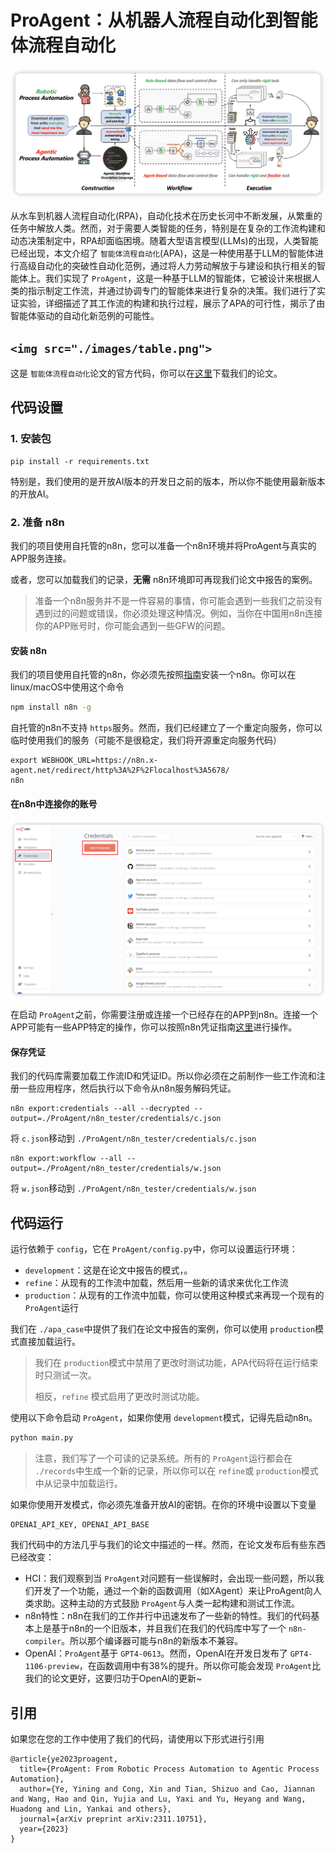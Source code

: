 # ProAgent：从机器人流程自动化到智能体流程自动化

![intro](./images/intro.png)

从水车到机器人流程自动化(RPA)，自动化技术在历史长河中不断发展，从繁重的任务中解放人类。然而，对于需要人类智能的任务，特别是在复杂的工作流构建和动态决策制定中，RPA却面临困境。随着大型语言模型(LLMs)的出现，人类智能已经出现，本文介绍了 `智能体流程自动化`(APA)，这是一种使用基于LLM的智能体进行高级自动化的突破性自动化范例，通过将人力劳动解放于与建设和执行相关的智能体上。我们实现了 `ProAgent`，这是一种基于LLM的智能体，它被设计来根据人类的指示制定工作流，并通过协调专门的智能体来进行复杂的决策。我们进行了实证实验，详细描述了其工作流的构建和执行过程，展示了APA的可行性，揭示了由智能体驱动的自动化新范例的可能性。

## `<img src="./images/table.png">`

这是 `智能体流程自动化`论文的官方代码，你可以在[这里](https://arxiv.org/abs/2311.10751)下载我们的论文。

## 代码设置

### 1. 安装包

```Shell
pip install -r requirements.txt
```

特别是，我们使用的是开放AI版本的开发日之前的版本，所以你不能使用最新版本的开放AI。

### 2. 准备 n8n

我们的项目使用自托管的n8n，您可以准备一个n8n环境并将ProAgent与真实的APP服务连接。

或者，您可以加载我们的记录，**无需** n8n环境即可再现我们论文中报告的案例。

> 准备一个n8n服务并不是一件容易的事情，你可能会遇到一些我们之前没有遇到过的问题或错误，你必须处理这种情况。例如，当你在中国用n8n连接你的APP账号时，你可能会遇到一些GFW的问题。

#### 安装 n8n

我们的项目使用自托管的n8n，你必须先按照[指南](https://docs.n8n.io/hosting/installation/npm/)安装一个n8n。你可以在linux/macOS中使用这个命令

```bash
npm install n8n -g
```

自托管的n8n不支持 `https`服务。然而，我们已经建立了一个重定向服务，你可以临时使用我们的服务（可能不是很稳定，我们将开源重定向服务代码）

```Shell
export WEBHOOK_URL=https://n8n.x-agent.net/redirect/http%3A%2F%2Flocalhost%3A5678/
n8n
```

#### 在n8n中连接你的账号

![credentials](./images/credentials.png)

在启动 `ProAgent`之前，你需要注册或连接一个已经存在的APP到n8n。连接一个APP可能有一些APP特定的操作，你可以按照n8n凭证指南[这里](https://docs.n8n.io/integrations/builtin/credentials/)进行操作。

#### 保存凭证

我们的代码库需要加载工作流ID和凭证ID。所以你必须在之前制作一些工作流和注册一些应用程序，然后执行以下命令从n8n服务解码凭证。

```Shell
n8n export:credentials --all --decrypted --output=./ProAgent/n8n_tester/credentials/c.json
```

将 `c.json`移动到 `./ProAgent/n8n_tester/credentials/c.json`

```Shell
n8n export:workflow --all --output=./ProAgent/n8n_tester/credentials/w.json
```

将 `w.json`移动到 `./ProAgent/n8n_tester/credentials/w.json`

## 代码运行

运行依赖于 `config`，它在 `ProAgent/config.py`中，你可以设置运行环境：

- `development`：这是在论文中报告的模式，。
- `refine`：从现有的工作流中加载，然后用一些新的请求来优化工作流
- `production`：从现有的工作流中加载，你可以使用这种模式来再现一个现有的 `ProAgent`运行

我们在 `./apa_case`中提供了我们在论文中报告的案例，你可以使用 `production`模式直接加载运行。

> 我们在 `production`模式中禁用了更改时测试功能，APA代码将在运行结束时只测试一次。
>
> 相反，`refine` 模式启用了更改时测试功能。

使用以下命令启动 `ProAgent`，如果你使用 `development`模式，记得先启动n8n。

```python
python main.py
```

> 注意，我们写了一个可读的记录系统。所有的 `ProAgent`运行都会在 `./records`中生成一个新的记录，所以你可以在 `refine`或 `production`模式中从记录中加载运行。

如果你使用开发模式，你必须先准备开放AI的密钥。在你的环境中设置以下变量

```
OPENAI_API_KEY, OPENAI_API_BASE
```

我们代码中的方法几乎与我们的论文中描述的一样。然而，在论文发布后有些东西已经改变：

- HCI：我们观察到当 `ProAgent`对问题有一些误解时，会出现一些问题，所以我们开发了一个功能，通过一个新的函数调用（如XAgent）来让ProAgent向人类求助。这种主动的方式鼓励 `ProAgent`与人类一起构建和测试工作流。
- n8n特性：n8n在我们的工作并行中迅速发布了一些新的特性。我们的代码基本上是基于n8n的一个旧版本，并且我们在我们的代码库中写了一个 `n8n-compiler`。所以那个编译器可能与n8n的新版本不兼容。
- OpenAI：`ProAgent`基于 `GPT4-0613`。然而，OpenAI在开发日发布了 `GPT4-1106-preview`，在函数调用中有38%的提升。所以你可能会发现 `ProAgent`比我们的论文更好，这要归功于OpenAI的更新~

## 引用

如果您在您的工作中使用了我们的代码，请使用以下形式进行引用

```
@article{ye2023proagent,
  title={ProAgent: From Robotic Process Automation to Agentic Process Automation},
  author={Ye, Yining and Cong, Xin and Tian, Shizuo and Cao, Jiannan and Wang, Hao and Qin, Yujia and Lu, Yaxi and Yu, Heyang and Wang, Huadong and Lin, Yankai and others},
  journal={arXiv preprint arXiv:2311.10751},
  year={2023}
}
```